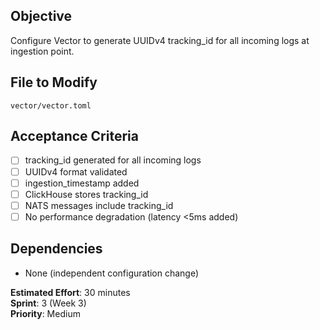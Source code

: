## Objective
Configure Vector to generate UUIDv4 tracking_id for all incoming logs at ingestion point.

## File to Modify
`vector/vector.toml`

## Acceptance Criteria
- [ ] tracking_id generated for all incoming logs
- [ ] UUIDv4 format validated
- [ ] ingestion_timestamp added
- [ ] ClickHouse stores tracking_id
- [ ] NATS messages include tracking_id
- [ ] No performance degradation (latency <5ms added)

## Dependencies
- None (independent configuration change)

**Estimated Effort**: 30 minutes  
**Sprint**: 3 (Week 3)  
**Priority**: Medium
